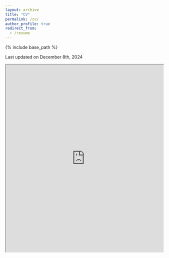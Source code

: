```yaml
---
layout: archive
title: "CV"
permalink: /cv/
author_profile: true
redirect_from:
  - /resume
---
```


{% include base_path %}

Last updated on December 8th, 2024

<iframe src="https://joyennn.github.io/files/resume_public_241208.pdf" width="100%" height="600px">
</iframe>


